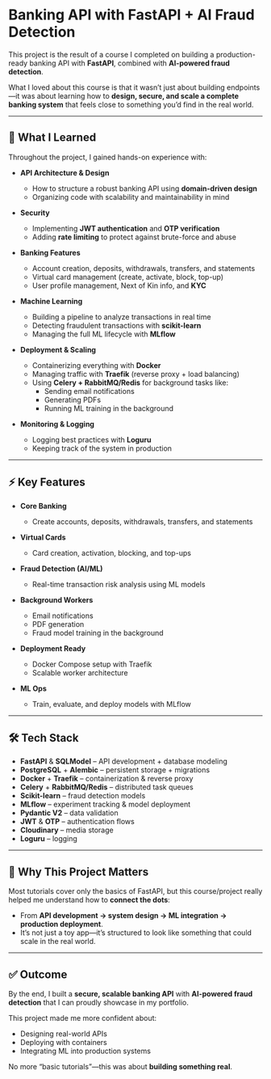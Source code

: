 # Banking API with FastAPI + AI Fraud Detection

This project is the result of a course I completed on building a production-ready banking API with **FastAPI**, combined with **AI-powered fraud detection**.  

What I loved about this course is that it wasn’t just about building endpoints—it was about learning how to **design, secure, and scale a complete banking system** that feels close to something you’d find in the real world.  

---

## 📌 What I Learned

Throughout the project, I gained hands-on experience with:

- **API Architecture & Design**
  - How to structure a robust banking API using **domain-driven design**
  - Organizing code with scalability and maintainability in mind  

- **Security**
  - Implementing **JWT authentication** and **OTP verification**
  - Adding **rate limiting** to protect against brute-force and abuse  

- **Banking Features**
  - Account creation, deposits, withdrawals, transfers, and statements
  - Virtual card management (create, activate, block, top-up)
  - User profile management, Next of Kin info, and **KYC**  

- **Machine Learning**
  - Building a pipeline to analyze transactions in real time
  - Detecting fraudulent transactions with **scikit-learn**
  - Managing the full ML lifecycle with **MLflow**  

- **Deployment & Scaling**
  - Containerizing everything with **Docker**
  - Managing traffic with **Traefik** (reverse proxy + load balancing)
  - Using **Celery + RabbitMQ/Redis** for background tasks like:
    - Sending email notifications
    - Generating PDFs
    - Running ML training in the background  

- **Monitoring & Logging**
  - Logging best practices with **Loguru**
  - Keeping track of the system in production  

---

## ⚡ Key Features

- **Core Banking**
  - Create accounts, deposits, withdrawals, transfers, and statements  

- **Virtual Cards**
  - Card creation, activation, blocking, and top-ups  

- **Fraud Detection (AI/ML)**
  - Real-time transaction risk analysis using ML models  

- **Background Workers**
  - Email notifications
  - PDF generation
  - Fraud model training in the background  

- **Deployment Ready**
  - Docker Compose setup with Traefik
  - Scalable worker architecture  

- **ML Ops**
  - Train, evaluate, and deploy models with MLflow  

---

## 🛠️ Tech Stack

- **FastAPI** & **SQLModel** – API development + database modeling  
- **PostgreSQL** + **Alembic** – persistent storage + migrations  
- **Docker** + **Traefik** – containerization & reverse proxy  
- **Celery** + **RabbitMQ/Redis** – distributed task queues  
- **Scikit-learn** – fraud detection models  
- **MLflow** – experiment tracking & model deployment  
- **Pydantic V2** – data validation  
- **JWT** & **OTP** – authentication flows  
- **Cloudinary** – media storage  
- **Loguru** – logging  

---

## 🚀 Why This Project Matters

Most tutorials cover only the basics of FastAPI, but this course/project really helped me understand how to **connect the dots**:  

- From **API development → system design → ML integration → production deployment**.  
- It’s not just a toy app—it’s structured to look like something that could scale in the real world.  

---

## ✅ Outcome

By the end, I built a **secure, scalable banking API** with **AI-powered fraud detection** that I can proudly showcase in my portfolio.  

This project made me more confident about:  

- Designing real-world APIs  
- Deploying with containers  
- Integrating ML into production systems  

No more “basic tutorials”—this was about **building something real**.  
